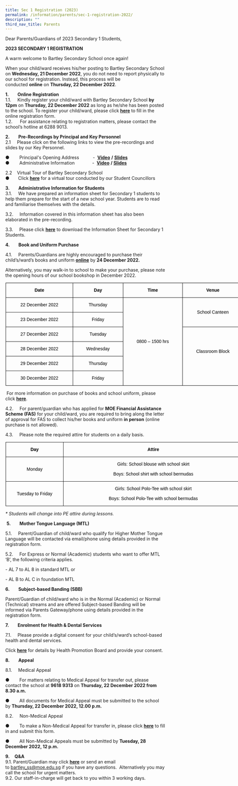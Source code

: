 ```yaml
---
title: Sec 1 Registration (2023)
permalink: /information/parents/sec-1-registration-2022/
description: ""
third_nav_title: Parents
---
```

Dear Parents/Guardians of 2023 Secondary 1 Students,

**2023 SECONDARY 1 REGISTRATION**

A warm welcome to Bartley Secondary School once again!<br>

When your child/ward receives his/her posting to Bartley Secondary School on **Wednesday, 21 December 2022**, you do not need to report physically to our school for registration. Instead, this process will be conducted **online** on **Thursday, 22 December 2022**.

**1.**       **Online Registration**<br>
1.1.     Kindly register your child/ward with Bartley Secondary School **by 12pm** on **Thursday, 22 December 2022** as long as he/she has been posted to the school. To register your child/ward, please click **[here](https://form.gov.sg/6397fded97125700114ee0ec)** to fill in the online registration form.
<br>1.2.      For assistance relating to registration matters, please contact the school’s hotline at 6288 9013.  

  

**2.**       **Pre-Recordings by Principal and Key Personnel**<br>
2.1     Please click on the following links to view the pre-recordings and slides by our Key Personnel.

●        Principal's Opening Address           -  [**Video**](https://youtu.be/tZHcpVv328U) **/** [**Slides**](https://bartleysec-moe-edu-sg-admin.cwp.sg/qql/slot/u164/2023%20S1%20registration/2023%20S1%20Welcome.pdf)
●        Administrative Information              -  **[Video](https://bartleysec-moe-edu-sg-admin.cwp.sg/qql/slot/u164/2023%20S1%20registration/2023%20Secondary%201%20Registration%20Admin%20Brief%20Video%20by%20YH.mp4)** **/ [Slides](https://bartleysec-moe-edu-sg-admin.cwp.sg/qql/slot/u164/2023%20S1%20registration/2023%20Secondary%201%20Registration%20Admin%20Brief%20Slides%20by%20YH_updated.pdf)**

  
2.2    Virtual Tour of Bartley Secondary School
<br>●       Click [**here**](https://bartleysec-moe-edu-sg-admin.cwp.sg/our-school/welcome-to-bartley-secondary-school) for a virtual tour conducted by our Student Councillors  

**3.**       **Administrative Information for Students**<br>
3.1.     We have prepared an information sheet for Secondary 1 students to help them prepare for the start of a new school year. Students are to read and familiarise themselves with the details.

  

3.2.     Information covered in this information sheet has also been elaborated in the pre-recording.  

  

3.3.     Please click **[here](https://bartleysec-moe-edu-sg-admin.cwp.sg/qql/slot/u164/2023%20S1%20registration/2023%20Secondary%201%20Information%20Sheet%202.pdf)** to download the Information Sheet for Secondary 1 Students.  

**4.**       **Book and Uniform Purchase**

4.1.     Parents/Guardians are highly encouraged to purchase their child’s/ward’s books and uniform **[online](http://www.asencio.com.sg/)** by **24 December 2022.**

Alternatively, you may walk-in to school to make your purchase, please note the opening hours of our school bookshop in December 2022.

  

<table class="iveo_table ives_tab_1 ive_eobj_center" width="457" style="margin: auto; outline: 0px; padding: 0px; clear: both; border: 1px solid rgb(234, 234, 234); border-collapse: collapse; color: rgb(0, 0, 0); font-family: Raleway, sans-serif; font-size: 14px; font-style: normal; font-variant-ligatures: normal; font-variant-caps: normal; font-weight: 400; letter-spacing: normal; orphans: 2; text-align: left; text-transform: none; white-space: normal; widows: 2; word-spacing: 0px; -webkit-text-stroke-width: 0px; text-decoration-thickness: initial; text-decoration-style: initial; text-decoration-color: initial; width: 750px;"><tbody class="" style="margin: 0px; outline: 0px; padding: 0px;"><tr class="" style="margin: 0px; outline: 0px; padding: 0px;"><td width="133" class="" style="margin: 0px; outline: 0px; padding: 7px; text-align: center; background-color: transparent; color: rgb(34, 34, 34); border: 1px solid rgb(0, 0, 0); width: 214px;"><p class="" style="margin: 0px; outline: 0px; padding: 5px 0px; line-height: 21px !important; color: rgb(0, 0, 0); font-family: Raleway, sans-serif; font-size: 14px;"><b class="" style="margin: 0px; outline: 0px; padding: 0px;">Date</b></p></td><td width="90" class="" style="margin: 0px; outline: 0px; padding: 7px; text-align: center; background-color: transparent; color: rgb(34, 34, 34); border: 1px solid rgb(0, 0, 0); width: 152px;"><p class="" style="margin: 0px; outline: 0px; padding: 5px 0px; line-height: 21px !important; color: rgb(0, 0, 0); font-family: Raleway, sans-serif; font-size: 14px;"><b class="" style="margin: 0px; outline: 0px; padding: 0px;">Day</b></p></td><td width="117" class="" style="margin: 0px; outline: 0px; padding: 7px; text-align: center; background-color: transparent; color: rgb(34, 34, 34); border: 1px solid rgb(0, 0, 0); width: 191px;"><p class="" style="margin: 0px; outline: 0px; padding: 5px 0px; line-height: 21px !important; color: rgb(0, 0, 0); font-family: Raleway, sans-serif; font-size: 14px;"><b class="" style="margin: 0px; outline: 0px; padding: 0px;">Time</b></p></td><td width="117" class="" style="margin: 0px; outline: 0px; padding: 7px; text-align: center; background-color: transparent; color: rgb(34, 34, 34); border: 1px solid rgb(0, 0, 0); width: 191px;"><p class="" style="margin: 0px; outline: 0px; padding: 5px 0px; line-height: 21px !important; color: rgb(0, 0, 0); font-family: Raleway, sans-serif; font-size: 14px;"><b class="" style="margin: 0px; outline: 0px; padding: 0px;">Venue</b></p></td></tr><tr class="" style="margin: 0px; outline: 0px; padding: 0px;"><td width="133" class="" style="margin: 0px; outline: 0px; padding: 7px; text-align: center; background-color: transparent; color: rgb(34, 34, 34); border: 1px solid rgb(0, 0, 0);"><p class="" style="margin: 0px; outline: 0px; padding: 5px 0px; line-height: 21px !important; color: rgb(0, 0, 0); font-family: Raleway, sans-serif; font-size: 14px;"><span class="" style="margin: 0px; outline: 0px; padding: 0px;">22 December 2022</span></p></td><td width="90" class="" style="margin: 0px; outline: 0px; padding: 7px; text-align: center; background-color: transparent; color: rgb(34, 34, 34); border: 1px solid rgb(0, 0, 0);"><p class="" style="margin: 0px; outline: 0px; padding: 5px 0px; line-height: 21px !important; color: rgb(0, 0, 0); font-family: Raleway, sans-serif; font-size: 14px;"><span class="" style="margin: 0px; outline: 0px; padding: 0px;">Thursday</span></p></td><td width="117" rowspan="6" class="" style="margin: 0px; outline: 0px; padding: 7px; text-align: center; background-color: transparent; color: rgb(34, 34, 34); border: 1px solid rgb(0, 0, 0);"><p class="" style="margin: 0px; outline: 0px; padding: 5px 0px; line-height: 21px !important; color: rgb(0, 0, 0); font-family: Raleway, sans-serif; font-size: 14px;"><span class="" style="margin: 0px; outline: 0px; padding: 0px;">0800 – 1500 hrs</span></p></td><td width="117" rowspan="2" class="" style="margin: 0px; outline: 0px; padding: 7px; text-align: center; background-color: transparent; color: rgb(34, 34, 34); border: 1px solid rgb(0, 0, 0);"><p class="" style="margin: 0px; outline: 0px; padding: 5px 0px; line-height: 21px !important; color: rgb(0, 0, 0); font-family: Raleway, sans-serif; font-size: 14px;"><span class="" style="margin: 0px; outline: 0px; padding: 0px;">School Canteen</span></p></td></tr><tr class="" style="margin: 0px; outline: 0px; padding: 0px;"><td width="133" class="" style="margin: 0px; outline: 0px; padding: 7px; text-align: center; background-color: transparent; color: rgb(34, 34, 34); border: 1px solid rgb(0, 0, 0);"><p class="" style="margin: 0px; outline: 0px; padding: 5px 0px; line-height: 21px !important; color: rgb(0, 0, 0); font-family: Raleway, sans-serif; font-size: 14px;"><span class="" style="margin: 0px; outline: 0px; padding: 0px;">23 December 2022</span></p></td><td width="90" class="" style="margin: 0px; outline: 0px; padding: 7px; text-align: center; background-color: transparent; color: rgb(34, 34, 34); border: 1px solid rgb(0, 0, 0);"><p class="" style="margin: 0px; outline: 0px; padding: 5px 0px; line-height: 21px !important; color: rgb(0, 0, 0); font-family: Raleway, sans-serif; font-size: 14px;"><span class="" style="margin: 0px; outline: 0px; padding: 0px;">Friday</span></p></td></tr><tr class="" style="margin: 0px; outline: 0px; padding: 0px;"><td width="133" class="" style="margin: 0px; outline: 0px; padding: 7px; text-align: center; background-color: transparent; color: rgb(34, 34, 34); border: 1px solid rgb(0, 0, 0);"><p class="" style="margin: 0px; outline: 0px; padding: 5px 0px; line-height: 21px !important; color: rgb(0, 0, 0); font-family: Raleway, sans-serif; font-size: 14px;"><span class="" style="margin: 0px; outline: 0px; padding: 0px;">27 December 2022</span></p></td><td width="90" class="" style="margin: 0px; outline: 0px; padding: 7px; text-align: center; background-color: transparent; color: rgb(34, 34, 34); border: 1px solid rgb(0, 0, 0);"><p class="" style="margin: 0px; outline: 0px; padding: 5px 0px; line-height: 21px !important; color: rgb(0, 0, 0); font-family: Raleway, sans-serif; font-size: 14px;"><span class="" style="margin: 0px; outline: 0px; padding: 0px;">Tuesday</span></p></td><td width="117" rowspan="4" class="" style="margin: 0px; outline: 0px; padding: 7px; text-align: center; background-color: transparent; color: rgb(34, 34, 34); border: 1px solid rgb(0, 0, 0);"><p class="" style="margin: 0px; outline: 0px; padding: 5px 0px; line-height: 21px !important; color: rgb(0, 0, 0); font-family: Raleway, sans-serif; font-size: 14px;"><span class="" style="margin: 0px; outline: 0px; padding: 0px;">Classroom Block</span></p><p class="" style="margin: 0px; outline: 0px; padding: 5px 0px; line-height: 21px !important; color: rgb(0, 0, 0); font-family: Raleway, sans-serif; font-size: 14px;"><span class="" style="margin: 0px; outline: 0px; padding: 0px;">&nbsp;</span></p></td></tr><tr class="" style="margin: 0px; outline: 0px; padding: 0px;"><td width="133" class="" style="margin: 0px; outline: 0px; padding: 7px; text-align: center; background-color: transparent; color: rgb(34, 34, 34); border: 1px solid rgb(0, 0, 0);"><p class="" style="margin: 0px; outline: 0px; padding: 5px 0px; line-height: 21px !important; color: rgb(0, 0, 0); font-family: Raleway, sans-serif; font-size: 14px;"><span class="" style="margin: 0px; outline: 0px; padding: 0px;">28 December 2022</span></p></td><td width="90" class="" style="margin: 0px; outline: 0px; padding: 7px; text-align: center; background-color: transparent; color: rgb(34, 34, 34); border: 1px solid rgb(0, 0, 0);"><p class="" style="margin: 0px; outline: 0px; padding: 5px 0px; line-height: 21px !important; color: rgb(0, 0, 0); font-family: Raleway, sans-serif; font-size: 14px;"><span class="" style="margin: 0px; outline: 0px; padding: 0px;">Wednesday</span></p></td></tr><tr class="" style="margin: 0px; outline: 0px; padding: 0px;"><td width="133" class="" style="margin: 0px; outline: 0px; padding: 7px; text-align: center; background-color: transparent; color: rgb(34, 34, 34); border: 1px solid rgb(0, 0, 0);"><p class="" style="margin: 0px; outline: 0px; padding: 5px 0px; line-height: 21px !important; color: rgb(0, 0, 0); font-family: Raleway, sans-serif; font-size: 14px;"><span class="" style="margin: 0px; outline: 0px; padding: 0px;">29 December 2022</span></p></td><td width="90" class="" style="margin: 0px; outline: 0px; padding: 7px; text-align: center; background-color: transparent; color: rgb(34, 34, 34); border: 1px solid rgb(0, 0, 0);"><p class="" style="margin: 0px; outline: 0px; padding: 5px 0px; line-height: 21px !important; color: rgb(0, 0, 0); font-family: Raleway, sans-serif; font-size: 14px;"><span class="" style="margin: 0px; outline: 0px; padding: 0px;">Thursday</span></p></td></tr><tr class="" style="margin: 0px; outline: 0px; padding: 0px;"><td width="133" class="" style="margin: 0px; outline: 0px; padding: 7px; text-align: center; background-color: transparent; color: rgb(34, 34, 34); border: 1px solid rgb(0, 0, 0);"><p class="" style="margin: 0px; outline: 0px; padding: 5px 0px; line-height: 21px !important; color: rgb(0, 0, 0); font-family: Raleway, sans-serif; font-size: 14px;"><span class="" style="margin: 0px; outline: 0px; padding: 0px;">30 December 2022</span></p></td><td width="90" class="" style="margin: 0px; outline: 0px; padding: 7px; text-align: center; background-color: transparent; color: rgb(34, 34, 34); border: 1px solid rgb(0, 0, 0);"><p class="" style="margin: 0px; outline: 0px; padding: 5px 0px; line-height: 21px !important; color: rgb(0, 0, 0); font-family: Raleway, sans-serif; font-size: 14px;"><span class="" style="margin: 0px; outline: 0px; padding: 0px;">Friday</span></p></td></tr></tbody></table>

 For more information on purchase of books and school uniform, please click [**here**](https://bartleysec.moe.edu.sg/information/students/booklist-n-school-uniform).

  

4.2.     For parent/guardian who has applied for **MOE Financial Assistance Scheme (FAS)** for your child/ward, you are required to bring along the letter of approval for FAS to collect his/her books and uniform **in person** (online purchase is not allowed).

4.3.     Please note the required attire for students on a daily basis. 

<table class="iveo_table ives_tab_1" width="576" style="margin: 0px; outline: 0px; padding: 0px; border: 1px solid rgb(234, 234, 234); border-collapse: collapse; color: rgb(0, 0, 0); font-family: Raleway, sans-serif; font-size: 14px; font-style: normal; font-variant-ligatures: normal; font-variant-caps: normal; font-weight: 400; letter-spacing: normal; orphans: 2; text-align: left; text-transform: none; white-space: normal; widows: 2; word-spacing: 0px; -webkit-text-stroke-width: 0px; text-decoration-thickness: initial; text-decoration-style: initial; text-decoration-color: initial; width: 750px;"><tbody class="" style="margin: 0px; outline: 0px; padding: 0px;"><tr class="" style="margin: 0px; outline: 0px; padding: 0px;"><td width="124" class="" style="margin: 0px; outline: 0px; padding: 7px; text-align: center; background-color: transparent; color: rgb(34, 34, 34); border: 1px solid rgb(0, 0, 0); width: 172px;"><p class="" style="margin: 0px; outline: 0px; padding: 5px 0px; line-height: 21px !important; color: rgb(0, 0, 0); font-family: Raleway, sans-serif; font-size: 14px;"><b class="" style="margin: 0px; outline: 0px; padding: 0px;"><span class="" style="margin: 0px; outline: 0px; padding: 0px;">Day</span></b></p></td><td width="452" class="" style="margin: 0px; outline: 0px; padding: 7px; text-align: center; background-color: transparent; color: rgb(34, 34, 34); border: 1px solid rgb(0, 0, 0); width: 577px;"><p class="" style="margin: 0px; outline: 0px; padding: 5px 0px; line-height: 21px !important; color: rgb(0, 0, 0); font-family: Raleway, sans-serif; font-size: 14px;"><b class="" style="margin: 0px; outline: 0px; padding: 0px;"><span class="" style="margin: 0px; outline: 0px; padding: 0px;">Attire</span></b></p></td></tr><tr class="" style="margin: 0px; outline: 0px; padding: 0px;"><td width="124" class="" style="margin: 0px; outline: 0px; padding: 7px; text-align: center; background-color: transparent; color: rgb(34, 34, 34); border: 1px solid rgb(0, 0, 0);"><p class="" style="margin: 0px; outline: 0px; padding: 5px 0px; line-height: 21px !important; color: rgb(0, 0, 0); font-family: Raleway, sans-serif; font-size: 14px;"><span class="" style="margin: 0px; outline: 0px; padding: 0px;">Monday</span></p></td><td width="452" class="" style="margin: 0px; outline: 0px; padding: 7px; text-align: center; background-color: transparent; color: rgb(34, 34, 34); border: 1px solid rgb(0, 0, 0);"><p class="" style="margin: 0px; outline: 0px; padding: 5px 0px; line-height: 21px !important; color: rgb(0, 0, 0); font-family: Raleway, sans-serif; font-size: 14px;"><span class="" style="margin: 0px; outline: 0px; padding: 0px;">Girls: School blouse with school skirt</span></p><p class="" style="margin: 0px; outline: 0px; padding: 5px 0px; line-height: 21px !important; color: rgb(0, 0, 0); font-family: Raleway, sans-serif; font-size: 14px;"><span class="" style="margin: 0px; outline: 0px; padding: 0px;">Boys: School shirt with school bermudas</span></p></td></tr><tr class="" style="margin: 0px; outline: 0px; padding: 0px;"><td width="124" class="" style="margin: 0px; outline: 0px; padding: 7px; text-align: center; background-color: transparent; color: rgb(34, 34, 34); border: 1px solid rgb(0, 0, 0);"><p class="" style="margin: 0px; outline: 0px; padding: 5px 0px; line-height: 21px !important; color: rgb(0, 0, 0); font-family: Raleway, sans-serif; font-size: 14px;"><span class="" style="margin: 0px; outline: 0px; padding: 0px;">Tuesday to Friday</span></p></td><td width="452" class="" style="margin: 0px; outline: 0px; padding: 7px; text-align: center; background-color: transparent; color: rgb(34, 34, 34); border: 1px solid rgb(0, 0, 0);"><p class="" style="margin: 0px; outline: 0px; padding: 5px 0px; line-height: 21px !important; color: rgb(0, 0, 0); font-family: Raleway, sans-serif; font-size: 14px;"><span class="" style="margin: 0px; outline: 0px; padding: 0px;">Girls: School Polo-Tee with school skirt</span></p><p class="" style="margin: 0px; outline: 0px; padding: 5px 0px; line-height: 21px !important; color: rgb(0, 0, 0); font-family: Raleway, sans-serif; font-size: 14px;"><span class="" style="margin: 0px; outline: 0px; padding: 0px;">Boys: School Polo-Tee with school bermudas</span></p></td></tr></tbody></table>

_\* Students will change into PE attire during lessons._

 **5.**       **Mother Tongue Language (MTL)**

5.1.     Parent/Guardian of child/ward who qualify for Higher Mother Tongue Language will be contacted via email/phone using details provided in the registration form.

5.2.     For Express or Normal (Academic) students who want to offer MTL ‘B’, the following criteria applies.

\- AL 7 to AL 8 in standard MTL or

\- AL B to AL C in foundation MTL

**6.**       **Subject-based Banding (SBB)**

Parent/Guardian of child/ward who is in the Normal (Academic) or Normal (Technical) streams and are offered Subject-based Banding will be informed via Parents Gateway/phone using details provided in the registration form.

**7.**       **Enrolment for Health & Dental Services**

7.1.     Please provide a digital consent for your child’s/ward’s school-based health and dental services. 

Click **[here](https://childconsent.hpb.gov.sg/ship/process/SHIP/OnlineChildConsentPortal)** for details by Health Promotion Board and provide your consent.

  

**8.**       **Appeal**

8.1.     Medical Appeal

●        For matters relating to Medical Appeal for transfer out, please contact the school at **9618 9313** on **Thursday, 22 December 2022 from 8.30 a.m.**

●        All documents for Medical Appeal must be submitted to the school by **Thursday, 22 December 2022, 12.00 p.m.**

8.2.     Non-Medical Appeal

●        To make a Non-Medical Appeal for transfer in, please click **[here](https://form.gov.sg/639801aa06b60f0012612c60)** to fill in and submit this form.

●        All Non-Medical Appeals must be submitted by **Tuesday, 28 December 2022, 12 p.m.**

**9.**    **Q&A**<br>
9.1. Parent/Guardian may click **[here](https://go.gov.sg/4ugme3)** or send an email to [bartley\_ss@moe.edu.sg](mailto:bartley_ss@moe.edu.sg) if you have any questions.  Alternatively you may call the school for urgent matters. <br>
9.2. Our staff-in-charge will get back to you within 3 working days.


